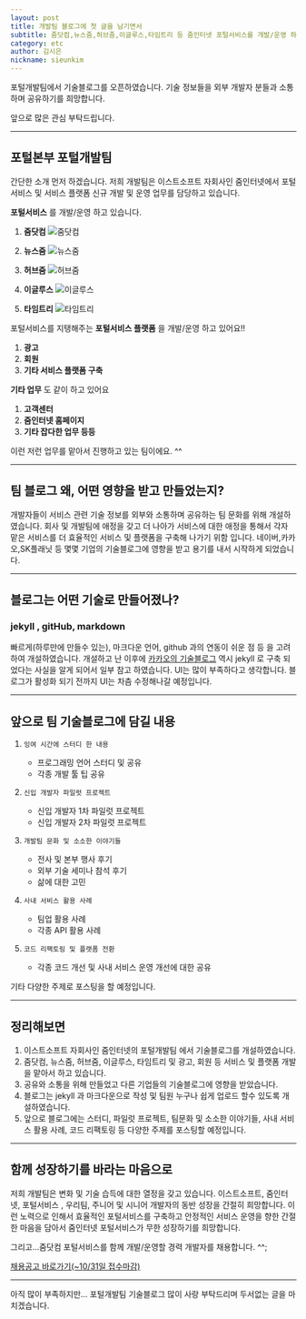 ```yaml
---
layout: post
title: 개발팀 블로그에 첫 글을 남기면서
subtitle: 줌닷컴,뉴스줌,허브줌,이글루스,타임트리 등 줌인터넷 포털서비스를 개발/운영 하고 있는 개발팀에서 기술 블로그를 오픈하였습니다. 
category: etc
author: 김시은
nickname: sieunkim
---
```



포털개발팀에서 기술블로그를 오픈하였습니다. 기술 정보들을 외부 개발자 분들과 소통하며 공유하기를 희망합니다. 

앞으로 많은 관심 부탁드립니다. 

---

## 포털본부 포털개발팀

간단한 소개 먼저 하겠습니다. 저희 개발팀은 이스트소프트 자회사인 줌인터넷에서 포털서비스 및 서비스 플랫폼 신규 개발 및 운영 업무를 담당하고 있습니다.

**포털서비스** 를 개발/운영 하고 있습니다.

1. **줌닷컴**
![줌닷컴](/images/2016/2016_10_12_first/zumcom.png) 

2. **뉴스줌**
![뉴스줌](/images/2016/2016_10_12_first/news.png) 

3. **허브줌**
![허브줌](/images/2016/2016_10_12_first/hub.png) 

4. **이글루스**
![이글루스](/images/2016/2016_10_12_first/egloos.png) 

5. **타임트리**
![타임트리](/images/2016/2016_10_12_first/timetree.png) 

포털서비스를 지탱해주는 **포털서비스 플랫폼** 을 개발/운영 하고 있어요!!

1. **광고**
2. **회원**
3. **기타 서비스 플랫폼 구축**

**기타 업무** 도 같이 하고 있어요

1. **고객센터**
2. **줌인터넷 홈페이지**
3. **기타 잡다한 업무 등등**

이런 저런 업무를 맡아서 진행하고 있는 팀이에요. ^^

---

## 팀 블로그 왜, 어떤 영향을 받고 만들었는지?

개발자들이 서비스 관련 기술 정보를 외부와 소통하며 공유하는 팀 문화를 위해 개설하였습니다. 회사 및 개발팀에 애정을 갖고 더 나아가 서비스에 대한 애정을 통해서 각자 맡은 서비스를 더 효율적인 서비스 및 플랫폼을 구축해 나가기 위함 입니다. 네이버,카카오,SK플래닛 등 몇몇 기업의 기술블로그에 영향을 받고 용기를 내서 시작하게 되었습니다.


---

## 블로그는 어떤 기술로 만들어졌나?

### jekyll , gitHub, markdown

빠르게(하루만에 만들수 있는), 마크다운 언어, github 과의 연동이 쉬운 점 등 을 고려하여 개설하였습니다. 개설하고 난 이후에 [카카오의 기술블로그](http://tech.kakao.com/2016/07/07/tech-blog-story/) 역시 jekyll 로 구축 되었다는 사실을 알게 되어서 일부 참고 하였습니다. UI는 많이 부족하다고 생각합니다. 블로그가 활성화 되기 전까지 UI는 차츰 수정해나갈 예정입니다.

---

## 앞으로 팀 기술블로그에 담길 내용

1. `잉여 시간에 스터디 한 내용`

    - 프로그래밍 언어 스터디 및 공유
    - 각종 개발 툴 팁 공유

2. `신입 개발자 파일럿 프로젝트`

    - 신입 개발자 1차 파일럿 프로젝트
    - 신입 개발자 2차 파일럿 프로젝트

3. `개발팀 문화 및 소소한 이야기들`

    - 전사 및 본부 행사 후기
    - 외부 기술 세미나 참석 후기
    - 삶에 대한 고민

4. `사내 서비스 활용 사례`
    - 팀업 활용 사례
	- 각종 API 활용 사례

5. `코드 리팩토링 및 플랫폼 전환`

    - 각종 코드 개선 및 사내 서비스 운영 개선에 대한 공유


기타 다양한 주제로 포스팅을 할 예정입니다.

---

## 정리해보면

1. 이스트소프트 자회사인 줌인터넷의 포털개발팀 에서 기술블로그를 개설하였습니다.
2. 줌닷컴, 뉴스줌, 허브줌, 이글루스, 타임트리 및 광고, 회원 등 서비스 및 플랫폼 개발을 맡아서 하고 있습니다.
3. 공유와 소통을 위해 만들었고 다른 기업들의 기술블로그에 영향을 받았습니다.
4. 블로그는 jekyll 과 마크다운으로 작성 및 팀원 누구나 쉽게 업로드 할수 있도록 개설하였습니다.
5. 앞으로 블로그에는 스터디, 파일럿 프로젝트, 팀문화 및 소소한 이야기들, 사내 서비스 활용 사례, 코드 리팩토링 등 다양한 주제를 포스팅할 예정입니다.

---

## 함께 성장하기를 바라는 마음으로

저희 개발팀은 변화 및 기술 습득에 대한 열정을 갖고 있습니다. 이스트소프트, 줌인터넷, 포털서비스 , 우리팀, 주니어 및 시니어 개발자의 동반 성장을 간절히 희망합니다. 이런 노력으로 인해서 효율적인 포털서비스를 구축하고 안정적인 서비스 운영을 향한 간절한 마음을 담아서 줌인터넷 포털서비스가 무한 성장하기를 희망합니다.

그리고...줌닷컴 포털서비스를 함께 개발/운영할 경력 개발자를 채용합니다. ^^;

[채용공고 바로가기(~10/31일 접수마감)](http://www.estsoft.co.kr/Default.aspx?wbs=5.0.3.5&rcrtid=R201610200001)

---

아직 많이 부족하지만... 포털개발팀 기술블로그 많이 사랑 부탁드리며 두서없는 글을 마치겠습니다.
